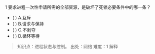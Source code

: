 1
要求进程一次性申请所需的全部资源，是破坏了死锁必要条件中的哪一条？
- ( ) A.互斥 
- ( ) B.请求与保持 
- ( ) C.不剥夺 
- ( ) D.循环等待

> 知识点：进程状态与控制。
> 出处：网络
> 难度：1
> 解释
